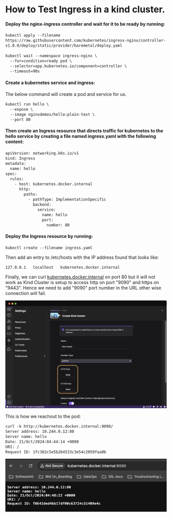 # How to Test Ingress in a kind cluster.



#### Deploy the nginx-ingress controller and wait for it to be ready by running:
```
kubectl apply --filename https://raw.githubusercontent.com/kubernetes/ingress-nginx/controller-v1.0.0/deploy/static/provider/baremetal/deploy.yaml

kubectl wait --namespace ingress-nginx \
  --for=condition=ready pod \
  --selector=app.kubernetes.io/component=controller \
  --timeout=90s
```

#### Create a kubernetes service and ingress:

The below command will create a pod and service for us.
```
kubectl run hello \
  --expose \
  --image nginxdemos/hello:plain-text \
  --port 80
```


#### Then create an Ingress resource that directs traffic for kubernetes to the hello service by creating a file named ingress.yaml with the following content:
```
apiVersion: networking.k8s.io/v1
kind: Ingress
metadata:
  name: hello
spec:
  rules:
    - host: kubernetes.docker.internal
      http:
        paths:
          - pathType: ImplementationSpecific
            backend:
              service:
                name: hello
                port:
                  number: 80
```


#### Deploy the Ingress resource by running:
```
kubectl create --filename ingress.yaml
```

Then add an entry to /etc/hosts with the IP address found that looks like:

```
127.0.0.1	localhost	kubernetes.docker.internal
```

Finally, we can curl <ins>kubernetes.docker.internal</ins> on port 80 but it will not work as Kind Cluster is setup to access http on port "9090" and https on "9443". Hence we need to add "9090" port number in the URL other wise connection will fail.


<img src="src/Kind%20configuration.png" alt="drawing" width="800"/>

This is how we reachout to the pod:
```
curl -k http://kubernetes.docker.internal:9090/
Server address: 10.244.0.12:80
Server name: hello
Date: 21/Oct/2024:04:44:14 +0000
URI: /
Request ID: 1fc382c5e5b264533c3e54c2059faa0b
```

![Alt text](src/WebPage.png)
